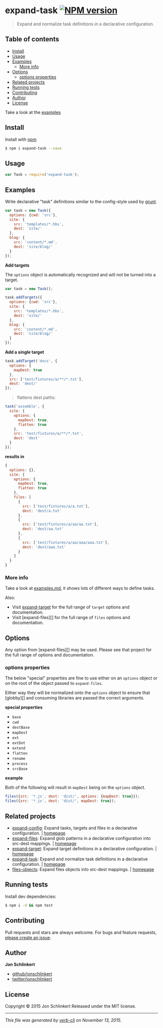 # expand-task [![NPM version](https://badge.fury.io/js/expand-task.svg)](http://badge.fury.io/js/expand-task)

> Expand and normalize task definitions in a declarative configuration.

## Table of contents

- [Install](#install)
- [Usage](#usage)
- [Examples](#examples)
  * [More info](#more-info)
- [Options](#options)
  * [options properties](#options-properties)
- [Related projects](#related-projects)
- [Running tests](#running-tests)
- [Contributing](#contributing)
- [Author](#author)
- [License](#license)

Take a look at the [examples](./examples.md)

## Install

Install with [npm](https://www.npmjs.com/)

```sh
$ npm i expand-task --save
```

## Usage

```js
var Task = require('expand-task');
```

## Examples

Write declarative "task" definitions similar to the config-style used by [grunt](http://gruntjs.com/).

```js
var task = new Task({
  options: {cwd: 'src'},
  site: {
    src: 'templates/*.hbs',
    dest: 'site/'
  },
  blog: {
    src: 'content/*.md',
    dest: 'site/blog/'
  }
});
```

**Add targets**

The `options` object is automatically recognized and will not be turned into a target.

```js
var task = new Task();

task.addTargets({
  options: {cwd: 'src'},
  site: {
    src: 'templates/*.hbs',
    dest: 'site/'
  },
  blog: {
    src: 'content/*.md',
    dest: 'site/blog/'
  }
});
```

**Add a single target**

```js
task.addTarget('docs', {
  options: {
    mapDest: true
  },
  src: ['test/fixtures/a/**/*.txt'],
  dest: 'dest/'
});
```

> flattens dest paths:

```js
task('assemble', {
  site: {
    options: {
      mapDest: true,
      flatten: true
    },
    src: 'test/fixtures/a/**/*.txt',
    dest: 'dest'
  }
});
```

**results in**

```js
{
  options: {},
  site: {
    options: {
      mapDest: true,
      flatten: true
    },
    files: [
      {
        src: ['test/fixtures/a/a.txt'],
        dest: 'dest/a.txt'
      },
      {
        src: ['test/fixtures/a/aa/aa.txt'],
        dest: 'dest/aa.txt'
      },
      {
        src: ['test/fixtures/a/aa/aaa/aaa.txt'],
        dest: 'dest/aaa.txt'
      }
    ]
  }
}
```

### More info

Take a look at [examples.md](./examples.md), it shows lots of different ways to define tasks.

Also:

* Visit [expand-target](https://github.com/jonschlinkert/expand-target) for the full range of `target` options and documentation.
* Visit [expand-files][] for the full range of `files` options and documentation.

## Options

Any option from [expand-files][] may be used. Please see that project for the full range of options and documentation.

### options properties

The below "special" properties are fine to use either on an `options` object or on the root of the object passed to `expand-files`.

Either way they will be normalized onto the `options` object to ensure that [globby][] and consuming libraries are passed the correct arguments.

**special properties**

* `base`
* `cwd`
* `destBase`
* `mapDest`
* `ext`
* `extDot`
* `extend`
* `flatten`
* `rename`
* `process`
* `srcBase`

**example**

Both of the following will result in `mapDest` being on the `options` object.

```js
files({src: '*.js', dest: 'dist/', options: {mapDest: true}});
files({src: '*.js', dest: 'dist/', mapDest: true});
```

## Related projects

* [expand-config](https://www.npmjs.com/package/expand-config): Expand tasks, targets and files in a declarative configuration. | [homepage](https://github.com/jonschlinkert/expand-config)
* [expand-files](https://www.npmjs.com/package/expand-files): Expand glob patterns in a declarative configuration into src-dest mappings. | [homepage](https://github.com/jonschlinkert/expand-files)
* [expand-target](https://www.npmjs.com/package/expand-target): Expand target definitions in a declarative configuration. | [homepage](https://github.com/jonschlinkert/expand-target)
* [expand-task](https://www.npmjs.com/package/expand-task): Expand and normalize task definitions in a declarative configuration. | [homepage](https://github.com/jonschlinkert/expand-task)
* [files-objects](https://www.npmjs.com/package/files-objects): Expand files objects into src-dest mappings. | [homepage](https://github.com/jonschlinkert/files-objects)

## Running tests

Install dev dependencies:

```sh
$ npm i -d && npm test
```

## Contributing

Pull requests and stars are always welcome. For bugs and feature requests, [please create an issue](https://github.com/jonschlinkert/expand-task/issues/new).

## Author

**Jon Schlinkert**

+ [github/jonschlinkert](https://github.com/jonschlinkert)
+ [twitter/jonschlinkert](http://twitter.com/jonschlinkert)

## License

Copyright © 2015 Jon Schlinkert
Released under the MIT license.

***

_This file was generated by [verb-cli](https://github.com/assemble/verb-cli) on November 13, 2015._